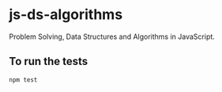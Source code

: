# js-ds-algorithms
Problem Solving, Data Structures and Algorithms in JavaScript.

## To run the tests

`npm test`
